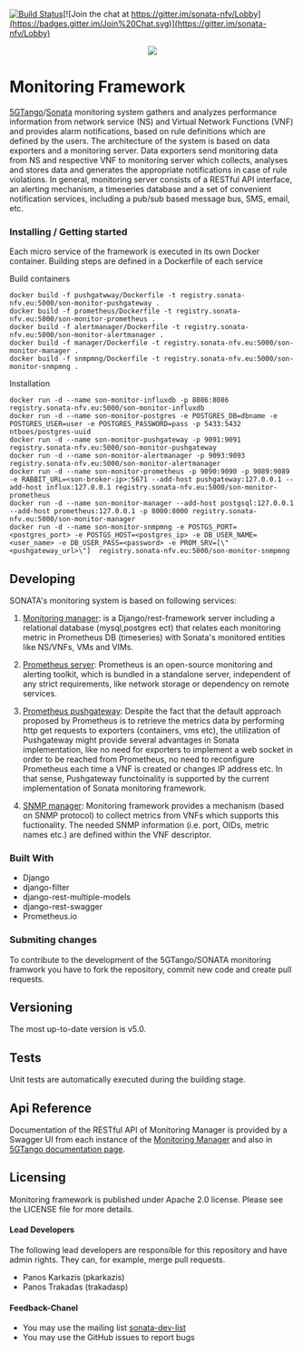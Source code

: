 [![Build Status](http://jenkins.sonata-nfv.eu/buildStatus/icon?job=son-monitor-pipeline/master)](http://jenkins.sonata-nfv.eu/job/son-monitor-pipeline/master)[![Join the chat at https://gitter.im/sonata-nfv/Lobby](https://badges.gitter.im/Join%20Chat.svg)](https://gitter.im/sonata-nfv/Lobby) 

<p align="center"><img src="https://github.com/sonata-nfv/son-monitor/wiki/images/sonata-5gtango-logo-500px.png" /></p>

# Monitoring Framework
[5GTango](http://5gtango.eu)/[Sonata](http://sonata-nfv.eu) monitoring system gathers and analyzes performance information from network service (NS) and Virtual Network Functions (VNF) and provides alarm notifications, based on rule definitions which are defined by the users. The architecture of the system is based on data exporters and a monitoring server. Data exporters send monitoring data from NS and respective VNF to monitoring server which collects, analyses and stores data and generates the appropriate notifications in case of rule violations. In general, monitoring server consists of a RESTful API interface, an alerting mechanism, a timeseries database and a set of convenient notification services, including a pub/sub based message bus, SMS, email, etc.

### Installing / Getting started
Each micro service of the framework is executed in its own Docker container. Building steps are defined in a Dockerfile of each service

Build containers

```
docker build -f pushgatwway/Dockerfile -t registry.sonata-nfv.eu:5000/son-monitor-pushgateway .
docker build -f prometheus/Dockerfile -t registry.sonata-nfv.eu:5000/son-monitor-prometheus .
docker build -f alertmanager/Dockerfile -t registry.sonata-nfv.eu:5000/son-monitor-alertmanager .
docker build -f manager/Dockerfile -t registry.sonata-nfv.eu:5000/son-monitor-manager .
docker build -f snmpmng/Dockerfile -t registry.sonata-nfv.eu:5000/son-monitor-snmpmng .
```

Installation
```
docker run -d --name son-monitor-influxdb -p 8086:8086 registry.sonata-nfv.eu:5000/son-monitor-influxdb
docker run -d --name son-monitor-postgres -e POSTGRES_DB=dbname -e POSTGRES_USER=user -e POSTGRES_PASSWORD=pass -p 5433:5432 ntboes/postgres-uuid
docker run -d --name son-monitor-pushgateway -p 9091:9091 registry.sonata-nfv.eu:5000/son-monitor-pushgateway
docker run -d --name son-monitor-alertmanager -p 9093:9093 registry.sonata-nfv.eu:5000/son-monitor-alertmanager
docker run -d --name son-monitor-prometheus -p 9090:9090 -p 9089:9089 -e RABBIT_URL=<son-broker-ip>:5671 --add-host pushgateway:127.0.0.1 --add-host influx:127.0.0.1 registry.sonata-nfv.eu:5000/son-monitor-prometheus
docker run -d --name son-monitor-manager --add-host postgsql:127.0.0.1 --add-host prometheus:127.0.0.1 -p 8000:8000 registry.sonata-nfv.eu:5000/son-monitor-manager
docker run -d --name son-monitor-snmpmng -e POSTGS_PORT=<postgres_port> -e POSTGS_HOST=<postgres_ip> -e DB_USER_NAME=<user_name> -e DB_USER_PASS=<password> -e PROM_SRV=[\"<pushgateway_url>\"]  registry.sonata-nfv.eu:5000/son-monitor-snmpmng
```

## Developing
SONATA's monitoring system is based on following services:

1. [Monitoring manager](https://github.com/sonata-nfv/son-monitor/tree/master/manager): is a Django/rest-framework server including a relational database (mysql,postgres ect) that relates each monitoring metric in Prometheus DB (timeseries) with Sonata's monitored entities like NS/VNFs, VMs and VIMs.

2. [Prometheus server](https://github.com/sonata-nfv/son-monitor/tree/master/prometheus): Prometheus is an open-source monitoring and alerting toolkit, which is bundled in a standalone server, independent of any strict requirements, like network storage or dependency on remote services. 

3. [Prometheus pushgateway](https://github.com/sonata-nfv/son-monitor/tree/master/pushgateway): Despite the fact that the default approach proposed by Prometheus is to retrieve the metrics data by performing http get requests to exporters (containers, vms etc), the utilization of Pushgateway might provide several advantages in Sonata implementation, like no need for exporters to implement a web socket in order to be reached from Prometheus, no need to reconfigure Prometheus each time a VNF is created or changes IP address etc. In that sense, Pushgateway functoinality is supported by the current implementation of Sonata monitoring framework.

4. [SNMP manager](https://github.com/sonata-nfv/son-monitor/tree/master/snmpmng): Monitoring framework provides a mechanism (based on SNMP protocol) to collect metrics from VNFs which supports this fuctionality. The needed SNMP information (i.e. port, OIDs, metric names etc.) are defined within the VNF descriptor.  


### Built With
 * Django
 * django-filter
 * django-rest-multiple-models
 * django-rest-swagger
 * Prometheus.io

### Submiting changes
To contribute to the development of the 5GTango/SONATA monitoring framwork you have to fork the repository, commit new code and create pull requests.

## Versioning
The most up-to-date version is v5.0.

## Tests
Unit tests are automatically executed during the building stage.

## Api Reference
Documentation of the RESTful API of Monitoring Manager is provided by a Swagger UI from each instance of the [Monitoring Manager](http://127.0.0.1:8000/docs) and also in [5GTango documentation page](https://sonata-nfv.github.io/tng-doc/).

## Licensing
Monitoring framework is published under Apache 2.0 license. Please see the LICENSE file for more details.

#### Lead Developers

The following lead developers are responsible for this repository and have admin rights. They can, for example, merge pull requests.
 
 * Panos Karkazis (pkarkazis)
 * Panos Trakadas (trakadasp)

#### Feedback-Chanel

* You may use the mailing list [sonata-dev-list](mailto:sonata-dev@lists.atosresearch.eu)
* You may use the GitHub issues to report bugs
